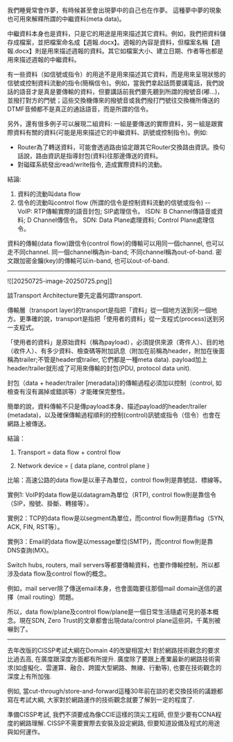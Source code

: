 
我們睡覺常會作夢，有時候甚至會出現夢中的自己也在作夢。
這種夢中夢的現象也可用來解釋所謂的中繼資料(meta data)。

中繼資料本身也是資料，只是它的用途是用來描述其它資料。例如，我們把資料儲存成檔案，並把檔案命名成【週報.docx】。週報的內容是資料，但檔案名稱【週報.docx】則是用來描述週報的資料。其它如檔案大小、建立日期、作者等也都是用來描述週報的中繼資料。

有一些資料（如信號或指令）的用途不是用來描述其它資料，而是用來呈現狀態的信號或控制資料流動的指令(簡稱信令)。例如，當我們拿起話筒要講電話，我們說話的語音才是真是要傳輸的資料，但要講話前我們要先聽到所謂的撥號音(嘟...)，並撥打對方的門號；這些交換機傳來的撥號音或我們撥打門號往交換機所傳送的DTMF音頻都不是真正的通話語音，而是所謂的信令。

另外，還有很多例子可以展現二組資料: 一組是要傳送的實際資料，另一組是跟實際資料有關的資料(可能是用來描述它的中繼資料、訊號或控制指令)。例如:
- Router為了轉送資料，可能會透過路由協定跟其它Router交換路由資訊。換句話說，路由資訊是指導封包(資料)往那邊傳送的資料。
- 對磁碟系統發出read/write指令, 造成實際資料的流動。

結論:
1. 資料的流動叫data flow
2. 信令的流動叫control flow (所謂的信令是控制資料流動的信號或指令)
--
VoIP: RTP傳輸實際的語音封包; SIP處理信令。
ISDN: B Channel傳語音或資料; D Channel傳信令。
SDN: Data Plane處理資料; Control Plane處理信令。

資料的傳輸(data flow)跟信令(control flow)的傳輸可以用同一個channel, 也可以走不同channel.
同一個channel稱為in-band; 不同channel稱為out-of-band.
密文跟加密金鑰(key)的傳輸可以in-band, 也可以out-of-band.

---

![[20250725-image-20250725.png]]

談Transport Architecture要先定義何謂transport.

傳輸層（transport layer)的transport是指把「資料」從一個地方送到另一個地方。更準確的說，transport是指把「使用者的資料」從一支程式(process)送到另一支程式。

「使用者的資料」是原始資料（稱為payload），必須提供來源（寄件人）、目的地（收件人）、有多少資料、檢查碼等附加訊息（附加在前稱為header，附加在後面稱為trailer;不管是header或trailer, 它們都是一種meta data). payload加上header/trailer就形成了可用來傳輸的封包(PDU, protocol data unit).

封包（data + header/trailer [meradata])的傳輸過程必須加以控制（control, 如檢查有沒有漏掉或錯誤等）才能確保完整性。

簡單的說，資料傳輸不只是傳payload本身、描述payload的header/trailer (metadata)，以及確保傳輸過程順利的控制(control)訊號或指令（信令）也會在網路上被傳送。

結論：

1. Transport = data flow + control flow

2. Network device = { data plane, control plane }

比喻：高速公路的data flow是以車子為單位，control flow則是靠號誌、標線等。

實例1: VoIP的data flow是以datagram為單位（RTP), control flow則是靠信令（SIP，撥號、掛斷、轉接等）。

實例2：TCP的data flow是以segment為單位，而control flow則是靠flag（SYN, ACK, FIN, RST等）。

實例3：Email的data flow是以message單位(SMTP)，而control flow則是靠DNS查詢(MX)。

Switch hubs, routers, mail servers等都要傳輸資料，也要作傳輸控制，所以都涉及data flow及control flow的概念。

例如，mail server除了傳送email本身，也會面臨要往那個mail domain送信的選擇（mail routing）問題。

所以，data flow/plane及control flow/plane是一個日常生活隨處可見的基本概念。現在SDN, Zero Trust的文章都會出現data/control plane這些詞，千萬別被嚇到了。

---
去年改版的CISSP考試大綱在Domain 4的改變相當大! 對於網路技術觀念的要求比過去高, 在廣度跟深度方面都有所提升. 廣度除了要跟上產業最新的網路技術需求(如虛擬化、雲運算、融合、跨國大型網路、無線、行動等), 也要在技術觀念的深度上有所加強.

例如, 當cut-through/store-and-forward這種30年前在談的老交換技術的議題都寫在考試大綱, 大家對於網路運作的技術觀念就要了解到一定的程度了. 

準備CISSP考試, 我們不須要成為像CCIE這樣的頂尖工程師, 但至少要有CCNA程度的網路理解. CISSP不需要實際去安裝及設定網路, 但要知道設備及程式的用途與如何運作。